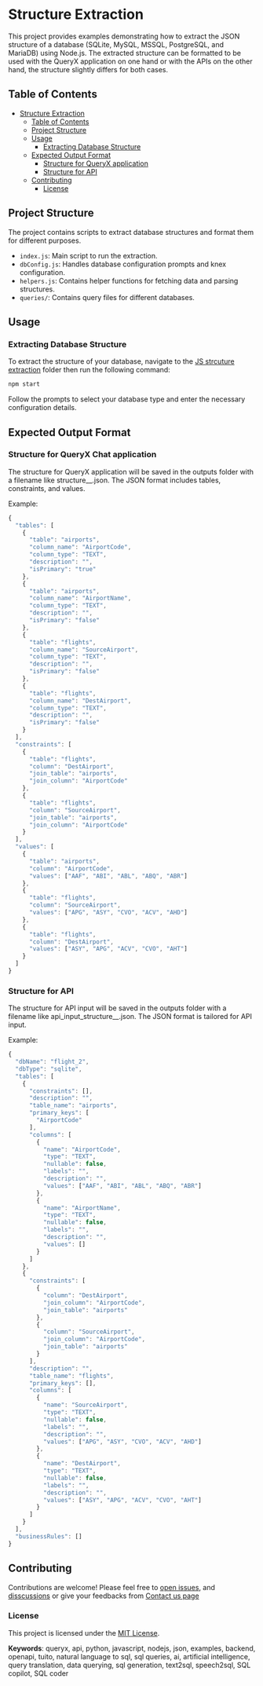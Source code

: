 # Structure Extraction

This project provides examples demonstrating how to extract the JSON structure of a database (SQLite, MySQL, MSSQL, PostgreSQL, and MariaDB) using Node.js. The extracted structure can be formatted to be used with the QueryX application on one hand or with the APIs on the other hand, the structure slightly differs for both cases.

## Table of Contents

- [Structure Extraction](#structure-extraction)
  - [Table of Contents](#table-of-contents)
  - [Project Structure](#project-structure)
  - [Usage](#usage)
    - [Extracting Database Structure](#extracting-database-structure)
  - [Expected Output Format](#expected-output-format)
    - [Structure for QueryX application](#structure-for-queryx-chat-application)
    - [Structure for API](#structure-for-api)
  - [Contributing](#contributing)
    - [License](#license)

## Project Structure

The project contains scripts to extract database structures and format them for different purposes.

- `index.js`: Main script to run the extraction.
- `dbConfig.js`: Handles database configuration prompts and knex configuration.
- `helpers.js`: Contains helper functions for fetching data and parsing structures.
- `queries/`: Contains query files for different databases.

## Usage

### Extracting Database Structure

To extract the structure of your database, navigate to the [JS strcuture extraction](./) folder then run the following command:
```bash
npm start
```

Follow the prompts to select your database type and enter the necessary configuration details.

## Expected Output Format

### Structure for QueryX Chat application

The structure for QueryX application will be saved in the outputs folder with a filename like structure_<dbType>_<dbName>.json. The JSON format includes tables, constraints, and values.

Example:
```javascript
{
  "tables": [
    {
      "table": "airports",
      "column_name": "AirportCode",
      "column_type": "TEXT",
      "description": "",
      "isPrimary": "true"
    },
    {
      "table": "airports",
      "column_name": "AirportName",
      "column_type": "TEXT",
      "description": "",
      "isPrimary": "false"
    },
    {
      "table": "flights",
      "column_name": "SourceAirport",
      "column_type": "TEXT",
      "description": "",
      "isPrimary": "false"
    },
    {
      "table": "flights",
      "column_name": "DestAirport",
      "column_type": "TEXT",
      "description": "",
      "isPrimary": "false"
    }
  ],
  "constraints": [
    {
      "table": "flights",
      "column": "DestAirport",
      "join_table": "airports",
      "join_column": "AirportCode"
    },
    {
      "table": "flights",
      "column": "SourceAirport",
      "join_table": "airports",
      "join_column": "AirportCode"
    }
  ],
  "values": [
    {
      "table": "airports",
      "column": "AirportCode",
      "values": ["AAF", "ABI", "ABL", "ABQ", "ABR"]
    },
    {
      "table": "flights",
      "column": "SourceAirport",
      "values": ["APG", "ASY", "CVO", "ACV", "AHD"]
    },
    {
      "table": "flights",
      "column": "DestAirport",
      "values": ["ASY", "APG", "ACV", "CVO", "AHT"]
    }
  ]
}
```
### Structure for API

The structure for API input will be saved in the outputs folder with a filename like api_input_structure_<dbType>_<dbName>.json. The JSON format is tailored for API input.

Example:
```javascript
{
  "dbName": "flight_2",
  "dbType": "sqlite",
  "tables": [
    {
      "constraints": [],
      "description": "",
      "table_name": "airports",
      "primary_keys": [
        "AirportCode"
      ],
      "columns": [
        {
          "name": "AirportCode",
          "type": "TEXT",
          "nullable": false,
          "labels": "",
          "description": "",
          "values": ["AAF", "ABI", "ABL", "ABQ", "ABR"]
        },
        {
          "name": "AirportName",
          "type": "TEXT",
          "nullable": false,
          "labels": "",
          "description": "",
          "values": []
        }
      ]
    },
    {
      "constraints": [
        {
          "column": "DestAirport",
          "join_column": "AirportCode",
          "join_table": "airports"
        },
        {
          "column": "SourceAirport",
          "join_column": "AirportCode",
          "join_table": "airports"
        }
      ],
      "description": "",
      "table_name": "flights",
      "primary_keys": [],
      "columns": [
        {
          "name": "SourceAirport",
          "type": "TEXT",
          "nullable": false,
          "labels": "",
          "description": "",
          "values": ["APG", "ASY", "CVO", "ACV", "AHD"]
        },
        {
          "name": "DestAirport",
          "type": "TEXT",
          "nullable": false,
          "labels": "",
          "description": "",
          "values": ["ASY", "APG", "ACV", "CVO", "AHT"]
        }
      ]
    }
  ],
  "businessRules": []
}
```

## Contributing
Contributions are welcome! Please feel free to [open issues](https://github.com/Tuito-dev/queryx-client-example/issues), and [disscussions](https://github.com/Tuito-dev/queryx-client-example/discussions) or give your feedbacks from [Contact us page](https://app.queryx.eu/#/contact)

### License

This project is licensed under the [MIT License](https://github.com/Tuito-dev/queryx-client-example/tree/main?tab=MIT-1-ov-file).

**Keywords**: queryx, api, python, javascript, nodejs, json, examples, backend, openapi, tuito, natural language to sql, sql queries, ai, artificial intelligence, query translation, data querying, sql generation, text2sql, speech2sql, SQL copilot, SQL coder
